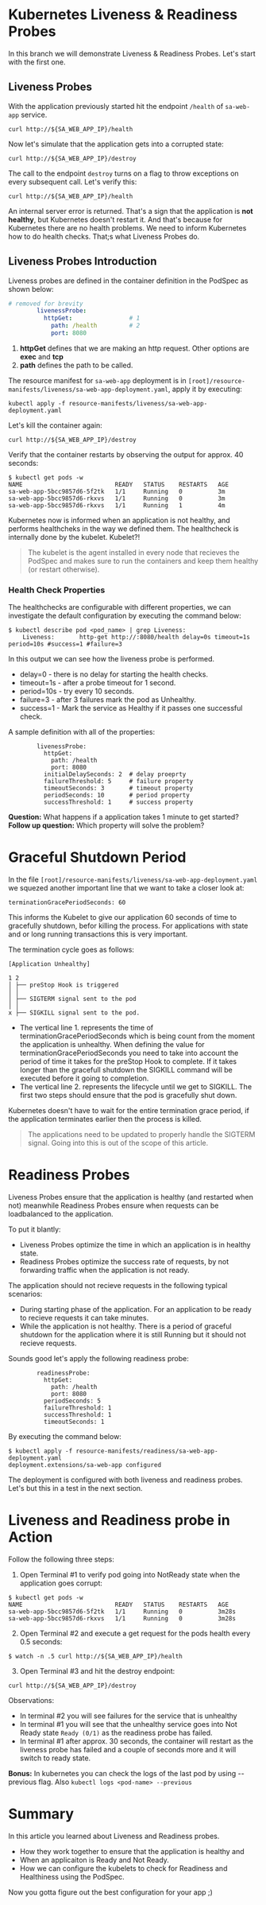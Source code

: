 # Kubernetes Liveness & Readiness Probes

In this branch we will demonstrate Liveness & Readiness Probes. Let's start with the first one.

## Liveness Probes

With the application previously started hit the endpoint `/health` of `sa-web-app` service.

```
curl http://${SA_WEB_APP_IP}/health
```
Now let's simulate that the application gets into a corrupted state:

```
curl http://${SA_WEB_APP_IP}/destroy
```

The call to the endpoint `destroy` turns on a flag to throw exceptions on every subsequent call. Let's verify this:

```
curl http://${SA_WEB_APP_IP}/health
```
An internal server error is returned. That's a sign that the application is **not healthy**, but Kubernetes doesn't restart it. And that's because for Kubernetes there are no health problems. We need to inform Kubernetes how to do health checks. That;s what Liveness Probes do.

## Liveness Probes Introduction 
Liveness probes are defined in the container definition in the PodSpec as shown below:

```yaml
# removed for brevity
        livenessProbe: 
          httpGet:                # 1
            path: /health         # 2
            port: 8080      
```

1. **httpGet** defines that we are making an http request. Other options are **exec** and **tcp**
2. **path** defines the path to be called.

The resource manifest for `sa-web-app` deployment is in `[root]/resource-manifests/liveness/sa-web-app-deployment.yaml`, apply it by executing:

```
kubectl apply -f resource-manifests/liveness/sa-web-app-deployment.yaml
```

Let's kill the container again:

```
curl http://${SA_WEB_APP_IP}/destroy
```

Verify that the container restarts by observing the output for approx. 40 seconds:

```
$ kubectl get pods -w
NAME                          READY   STATUS    RESTARTS   AGE
sa-web-app-5bcc9857d6-5f2tk   1/1     Running   0          3m
sa-web-app-5bcc9857d6-rkxvs   1/1     Running   0          3m
sa-web-app-5bcc9857d6-rkxvs   1/1     Running   1          4m
```

Kubernetes now is informed when an application is not healthy, and performs healthcheks in the way we defined them. The healthcheck is internally done by the kubelet. Kubelet?!

> The kubelet is the agent installed in every node that recieves the PodSpec and makes sure to run the containers and keep them healthy (or restart otherwise).

### Health Check Properties
The healthchecks are configurable with different properties, we can investigate the default configuration by executing the command below:

```
$ kubectl describe pod <pod_name> | grep Liveness:
    Liveness:       http-get http://:8080/health delay=0s timeout=1s period=10s #success=1 #failure=3
```
In this output we can see how the liveness probe is performed.
* delay=0 - there is no delay for starting the health checks.
* timeout=1s - after a probe timeout for 1 second.
* period=10s - try every 10 seconds.
* failure=3 - after 3 failures mark the pod as Unhealthy.
* success=1 - Mark the service as Healthy if it passes one successful check.

A sample definition with all of the properties:
```
        livenessProbe:
          httpGet:
            path: /health
            port: 8080
          initialDelaySeconds: 2  # delay proeprty
          failureThreshold: 5     # failure property
          timeoutSeconds: 3       # timeout property
          periodSeconds: 10       # period property
          successThreshold: 1     # success property
```

**Question:** What happens if a application takes 1 minute to get started? 
**Follow up question:** Which property will solve the problem?

# Graceful Shutdown Period

In the file `[root]/resource-manifests/liveness/sa-web-app-deployment.yaml` we squezed another important line that we want to take a closer look at:

```
terminationGracePeriodSeconds: 60
```

This informs the Kubelet to give our application 60 seconds of time to gracefully shutdown, befor killing the process. 
For applications with state and or long running transactions this is very important.

The termination cycle goes as follows:
```
[Application Unhealthy]

1 2
│ ├── preStop Hook is triggered
│ │
│ ├── SIGTERM signal sent to the pod
│ │
x ├── SIGKILL signal sent to the pod.
```

* The vertical line 1. represents the time of terminationGracePeriodSeconds which is being count from the moment the application is unhealthy. When defining the value for terminationGracePeriodSeconds you need to take into account the period of time it takes for the preStop Hook to complete. If it takes longer than the gracefull shutdown the SIGKILL command will be executed before it going to completion.
* The vertical line 2. represents the lifecycle until we get to SIGKILL. The first two steps should ensure that the pod is gracefully shut down.

Kubernetes doesn't have to wait for the entire termination grace period, if the application terminates earlier then the process is killed.

> The applications need to be updated to properly handle the SIGTERM signal. Going into this is out of the scope of this article.

# Readiness Probes
Liveness Probes ensure that the application is healthy (and restarted when not) meanwhile Readiness Probes ensure when requests can be loadbalanced to the application.

To put it blantly: 
- Liveness Probes optimize the time in which an application is in healthy state.
- Readiness Probes optimize the success rate of requests, by not forwarding traffic when the application is not ready.

The application should not recieve requests in the following typical scenarios: 
* During starting phase of the application. For an application to be ready to recieve requests it can take minutes. 
* While the application is not healthy. There is a period of graceful shutdown for the application where it is still Running but it should not recieve requests.

Sounds good let's apply the following readiness probe:

```
        readinessProbe:
          httpGet:  
            path: /health
            port: 8080
          periodSeconds: 5
          failureThreshold: 1
          successThreshold: 1
          timeoutSeconds: 1
```

By executing the command below:
```
$ kubectl apply -f resource-manifests/readiness/sa-web-app-deployment.yaml 
deployment.extensions/sa-web-app configured
```

The deployment is configured with both liveness and readiness probes. Let's but this in a test in the next section.

# Liveness and Readiness probe in Action

Follow the following three steps:
1. Open Terminal #1 to verify pod going into NotReady state when the application goes corrupt:
```
$ kubectl get pods -w
NAME                          READY   STATUS    RESTARTS   AGE
sa-web-app-5bcc9857d6-5f2tk   1/1     Running   0          3m28s
sa-web-app-5bcc9857d6-rkxvs   1/1     Running   0          3m28s
```

2. Open Terminal #2 and execute a get request for the pods health every 0.5 seconds:
```
$ watch -n .5 curl http://${SA_WEB_APP_IP}/health
```

3. Open Terminal #3 and hit the destroy endpoint:
```
curl http://${SA_WEB_APP_IP}/destroy
```

Observations:
* In terminal #2 you will see failures for the service that is unhealthy
* In terminal #1 you will see that the unhealthy service goes into Not Ready state `Ready (0/1)` as the readiness probe has failed.
* In terminal #1 after approx. 30 seconds, the container will restart as the liveness probe has failed and a couple of seconds more and it will switch to ready state.

**Bonus:** In kubernetes you can check the logs of the last pod by using --previous flag. Also `kubectl logs <pod-name> --previous`

# Summary
In this article you learned about Liveness and Readiness probes. 
* How they work together to ensure that the application is healthy and 
* When an applicaiton is Ready and Not Ready.
* How we can configure the kubelets to check for Readiness and Healthiness using the PodSpec.

Now you gotta figure out the best configuration for your app ;)